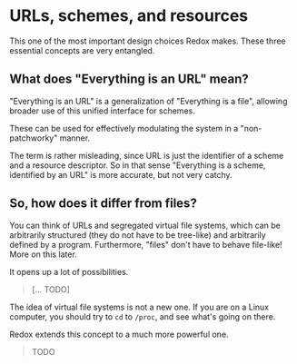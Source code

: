 URLs, schemes, and resources
============================

This one of the most important design choices Redox makes. These three essential concepts are very entangled.

What does "Everything is an URL" mean?
--------------------------------------

"Everything is an URL" is a generalization of "Everything is a file", allowing broader use of this unified interface for schemes.

These can be used for effectively modulating the system in a "non-patchworky" manner.

The term is rather misleading, since URL is just the identifier of a scheme and a resource descriptor. So in that sense "Everything is a scheme, identified by an URL" is more accurate, but not very catchy.

So, how does it differ from files?
----------------------------------

You can think of URLs and segregated virtual file systems, which can be arbitrarily structured (they do not have to be tree-like) and arbitrarily defined by a program. Furthermore, "files" don't have to behave file-like! More on this later.

It opens up a lot of possibilities.
> [... TODO]

The idea of virtual file systems is not a new one. If you are on a Linux computer, you should try to `cd` to `/proc`, and see what's going on there.

Redox extends this concept to a much more powerful one.

> TODO
